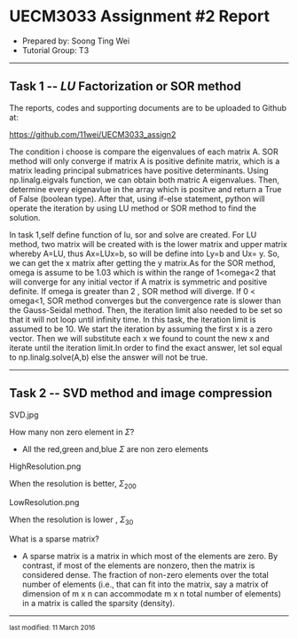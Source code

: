 UECM3033 Assignment #2 Report
========================================================

- Prepared by: Soong Ting Wei
- Tutorial Group: T3

--------------------------------------------------------

## Task 1 --  $LU$ Factorization or SOR method

The reports, codes and supporting documents are to be uploaded to Github at: 

https://github.com/11wei/UECM3033_assign2

The condition i choose is compare the eigenvalues of each matrix A. SOR method will only converge if matrix A is positive
definite matrix, which is a matrix leading principal submatrices have positive determinants. Using np.linalg.eigvals 
function, we can obtain both matric A eigenvalues. Then, determine every eigenavlue in the array which is positve and return
a True of False (boolean type). After that, using if-else statement, python will operate the iteration by using LU method 
or SOR method to find the solution.

In task 1,self define function of lu, sor and solve are created. For LU method, two matrix will be created with is the 
lower matrix and upper matrix whereby A=LU, thus Ax=LUx=b, so will be define into Ly=b and Ux= y. So, we can get the x 
matrix after getting the y matrix.As for the SOR method, omega is assume to be 1.03 which is within the range of 1<omega<2
 that will converge for any initial vector if A matrix is symmetric and positive definite. If omega is greater than 2 , 
SOR method will diverge. If 0 < omega<1, SOR method converges but the convergence rate is slower than the Gauss-Seidal 
method. Then, the iteration limit also needed to be set so that it will not loop until infinity time. In this task, the 
iteration limit is assumed to be 10. We start the iteration by assuming the first x is a zero vector. Then we will 
substitute each x we found to count the new x and iterate until the iteration limit.In order to find the exact answer, 
let sol equal to np.linalg.solve(A,b) else the answer will not be true.

---------------------------------------------------------

## Task 2 -- SVD method and image compression

SVD.jpg

How many non zero element in $\Sigma$?
- All the red,green and,blue $\Sigma$ are non zero elements

HighResolution.png

When the resolution is better, $\Sigma_{200}$


LowResolution.png

When the resolution is lower , $\Sigma_{30}$

What is a sparse matrix?
- A sparse matrix is a matrix in which most of the elements are zero. By contrast, if most of the elements are nonzero, then the matrix is considered dense. The fraction of non-zero elements over the total number of elements (i.e., that can fit into the matrix, say a matrix of dimension of m x n can accommodate m x n total number of elements) in a matrix is called the sparsity (density).
-----------------------------------

<sup>last modified: 11 March 2016 </sup>
